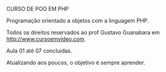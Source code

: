 CURSO DE POO EM PHP

Programação orientado a objetos com a linguagem PHP.

Todos os direitos reservados ao prof Gustavo Guanabara em http://www.cursoemvideo.com.

Aula 01 até 07 concluidas.

Atualizando aos poucos, o objetivo é sempre aprender.
